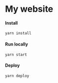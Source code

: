 # My website

#### Install

```shell script
yarn install
```

#### Run locally

```shell script
yarn start
```

#### Deploy 

```shell script
yarn deploy
```

